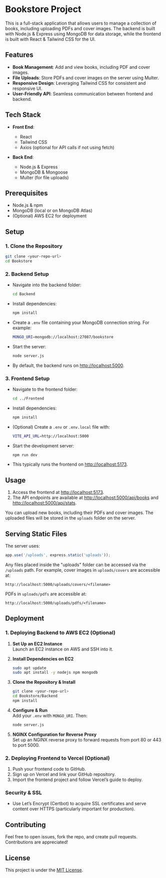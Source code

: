 # Bookstore Project

This is a full-stack application that allows users to manage a collection of books, including uploading PDFs and cover images. The backend is built with Node.js & Express using MongoDB for data storage, while the frontend is built with React & Tailwind CSS for the UI.

## Features

- **Book Management**: Add and view books, including PDF and cover images.  
- **File Uploads**: Store PDFs and cover images on the server using Multer.  
- **Responsive Design**: Leveraging Tailwind CSS for consistent and responsive UI.  
- **User-Friendly API**: Seamless communication between frontend and backend.

## Tech Stack

- **Front End**:  
  - React  
  - Tailwind CSS  
  - Axios (optional for API calls if not using fetch)

- **Back End**:  
  - Node.js & Express  
  - MongoDB & Mongoose  
  - Multer (for file uploads)

## Prerequisites

- Node.js & npm  
- MongoDB (local or on MongoDB Atlas)
- (Optional) AWS EC2 for deployment

## Setup

### 1. Clone the Repository

```bash
git clone <your-repo-url>
cd Bookstore
```

### 2. Backend Setup

- Navigate into the backend folder:

  ```bash
  cd Backend
  ```

- Install dependencies:

  ```bash
  npm install
  ```

- Create a `.env` file containing your MongoDB connection string. For example:

  ```bash
  MONGO_URI=mongodb://localhost:27087/bookstore
  ```
  
- Start the server:

  ```bash
  node server.js
  ```
  
- By default, the backend runs on <http://localhost:5000>.

### 3. Frontend Setup

- Navigate to the frontend folder:

  ```bash
  cd ../Frontend
  ```

- Install dependencies:

  ```bash
  npm install
  ```

- (Optional) Create a `.env` or `.env.local` file with:

  ```bash
  VITE_API_URL=http://localhost:5000
  ```
  
- Start the development server:

  ```bash
  npm run dev
  ```
  
- This typically runs the frontend on <http://localhost:5173>.

## Usage

1. Access the frontend at <http://localhost:5173>.  
2. The API endpoints are available at <http://localhost:5000/api/books> and <http://localhost:5000/api/stats>.

You can upload new books, including their PDFs and cover images. The uploaded files will be stored in the `uploads` folder on the server.

## Serving Static Files
The server uses:
```js
app.use('/uploads', express.static('uploads'));
```
Any files placed inside the "uploads" folder can be accessed via the `/uploads` path. For example, cover images in `uploads/covers` are accessible at:
```
http://localhost:5000/uploads/covers/<filename>
```
PDFs in `uploads/pdfs` are accessible at:
```
http://localhost:5000/uploads/pdfs/<filename>
```

## Deployment

### 1. Deploying Backend to AWS EC2 (Optional)

1. **Set Up an EC2 Instance**  
   Launch an EC2 instance on AWS and SSH into it.

2. **Install Dependencies on EC2**  
   ```bash
   sudo apt update
   sudo apt install -y nodejs npm mongodb
   ```

3. **Clone the Repository & Install**  
   ```bash
   git clone <your-repo-url>
   cd Bookstore/Backend
   npm install
   ```

4. **Configure & Run**  
   Add your `.env` with `MONGO_URI`. Then:
   ```bash
   node server.js
   ```

5. **NGINX Configuration for Reverse Proxy**  
   Set up an NGINX reverse proxy to forward requests from port 80 or 443 to port 5000.

### 2. Deploying Frontend to Vercel (Optional)

1. Push your frontend code to GitHub.  
2. Sign up on Vercel and link your GitHub repository.  
3. Import the frontend project and follow Vercel’s guide to deploy.

### Security & SSL

- Use Let’s Encrypt (Certbot) to acquire SSL certificates and serve content over HTTPS (particularly important for production).

## Contributing

Feel free to open issues, fork the repo, and create pull requests. Contributions are appreciated!

## License

This project is under the [MIT License](./LICENSE).
